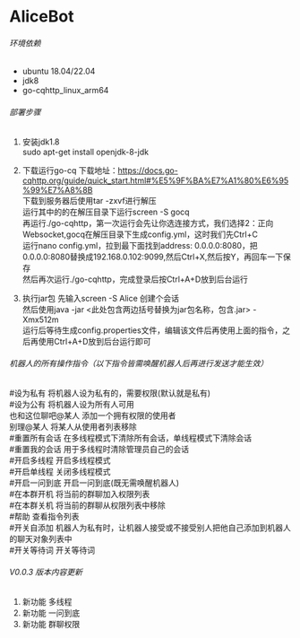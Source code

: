 AliceBot
===========================

###### 环境依赖
* ubuntu 18.04/22.04
* jdk8
* go-cqhttp_linux_arm64

###### 部署步骤
1. 安装jdk1.8<br>
     sudo apt-get install openjdk-8-jdk
     
2. 下载运行go-cq
      下载地址：https://docs.go-cqhttp.org/guide/quick_start.html#%E5%9F%BA%E7%A1%80%E6%95%99%E7%A8%8B<br>
      下载到服务器后使用tar -zxvf进行解压<br>
      运行其中的的在解压目录下运行screen -S gocq<br>
      再运行./go-cqhttp，第一次运行会先让你选连接方式，我们选择2：正向Websocket,gocq在解压目录下生成config.yml，这时我们先Ctrl+C<br>
      运行nano config.yml，拉到最下面找到address: 0.0.0.0:8080，把0.0.0.0:8080替换成192.168.0.102:9099,然后Ctrl+X,然后按Y，再回车一下保存<br>
      然后再次运行./go-cqhttp，完成登录后按Ctrl+A+D放到后台运行<br>
2. 执行jar包
     先输入screen -S Alice 创建个会话<br>
     然后使用java -jar <此处包含两边括号替换为jar包名称，包含.jar> -Xmx512m<br>
     运行后等待生成config.properties文件，编辑该文件后再使用上面的指令，之后再使用Ctrl+A+D放到后台运行即可

###### 机器人的所有操作指令（以下指令皆需唤醒机器人后再进行发送才能生效）<br>
#设为私有 将机器人设为私有的，需要权限(默认就是私有)<br>
#设为公有 将机器人设为所有人可用<br>
也和这位聊吧@某人 添加一个拥有权限的使用者<br>
别理@某人 将某人从使用者列表移除<br>
#重置所有会话 在多线程模式下清除所有会话，单线程模式下清除会话<br>
#重置我的会话 用于多线程时清除管理员自己的会话<br>
#开启多线程 开启多线程模式<br>
#开启单线程 关闭多线程模式<br>
#开启一问到底 开启一问到底(既无需唤醒机器人)<br>
#在本群开机 将当前的群聊加入权限列表<br>
#在本群关机 将当前的群聊从权限列表中移除<br>
#帮助 查看指令列表<br>
#开关自添加 机器人为私有时，让机器人接受或不接受别人把他自己添加到机器人的聊天对象列表中<br>
#开关等待词 开关等待词<br>

###### V0.0.3 版本内容更新
1. 新功能     多线程<br>
2. 新功能     一问到底<br>
3. 新功能     群聊权限<br>
